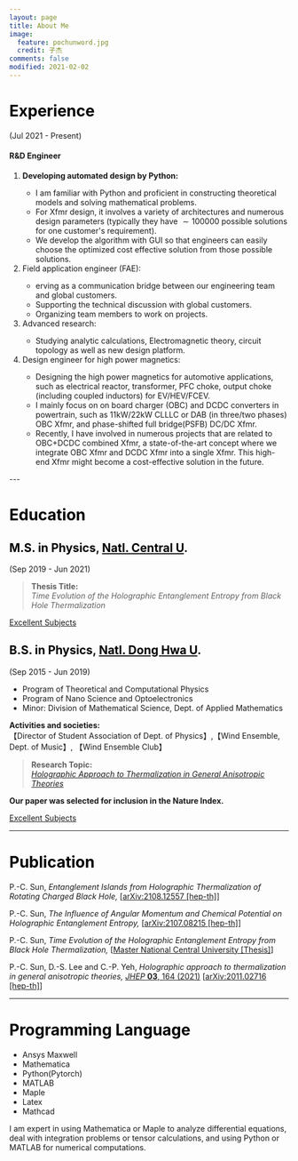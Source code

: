 ```yaml
---
layout: page
title: About Me
image:
  feature: pochunword.jpg
  credit: 子杰
comments: false
modified: 2021-02-02
---
```

# <font color=black>Experience</font>

(Jul 2021 - Present)<br> 
#### R&D Engineer
<ol>
<li><b> Developing automated design by Python:</b></li> 

- I am familiar with Python and proficient in constructing theoretical models and solving mathematical problems.
- For Xfmr design, it involves a variety of architectures and numerous design parameters (typically they have $\sim 100000$ possible solutions for one customer's requirement).
- We develop the algorithm with GUI so that engineers can easily choose the optimized cost effective solution from those possible solutions.

<li>Field application engineer (FAE):</li> 

- erving as a communication bridge between our engineering team and global customers.
- Supporting the technical discussion with global customers.
- Organizing team members to work on projects.  

<li>Advanced research:</li> 

- Studying analytic calculations, Electromagnetic theory, circuit topology as well as new design platform.


<li>Design engineer for high power magnetics:</li> 
  
- Designing the high power magnetics for automotive applications, such as electrical reactor, transformer, PFC choke, output choke (including coupled inductors) for EV/HEV/FCEV. 
- I mainly focus on on board charger (OBC) and DCDC converters in powertrain, such as 11kW/22kW CLLLC or DAB (in three/two phases) OBC Xfmr, and phase-shifted full bridge(PSFB) DC/DC Xfmr.
- Recently, I have involved in numerous projects that are related to OBC+DCDC combined Xfmr, a state-of-the-art concept where we integrate OBC Xfmr and DCDC Xfmr into a single Xfmr. This high-end Xfmr might become a cost-effective solution in the future.

</ol>
---

# <font color=black>Education</font>
## <font color=black>M.S. in Physics</font>, [<font color=black>Natl. Central U</font>](https://www.phy.ncu.edu.tw/en/%E9%A6%96%E9%A0%81-english/).
(Sep 2019 - Jun 2021)<br> 
> **Thesis Title:** <br />
*Time Evolution of the Holographic Entanglement Entropy from Black Hole Thermalization*

<a href="{{ site.url }}/Grade-master/" class="btn btn-info">Excellent Subjects</a> 


## <font color=black>B.S. in Physics</font>, [<font color=black>Natl. Dong Hwa U</font>](https://phys.ndhu.edu.tw/).
(Sep 2015 - Jun 2019)<br> 
- Program of Theoretical and Computational Physics
- Program of Nano Science and Optoelectronics
- Minor: Division of Mathematical Science, Dept. of Applied Mathematics

**Activities and societies:**<br> 
【Director of Student Association of Dept. of Physics】,【Wind Ensemble, Dept. of Music】, 【Wind Ensemble Club】

> **Research Topic:** <br />
*[Holographic Approach to Thermalization in General Anisotropic Theories](https://www.natureindex.com/article/10.1007/jhep03(2021)164)*

**Our paper was selected for inclusion in the Nature Index.**

<a href="{{ site.url }}/Grade/" class="btn btn-info">Excellent Subjects</a> 



---

# <font color=black>Publication</font>
P.-C. Sun, *Entanglement Islands from Holographic Thermalization of Rotating Charged Black Hole,* [[arXiv:2108.12557 [hep-th]](https://inspirehep.net/authors/1829882)]

P.-C. Sun, *The Influence of Angular Momentum and Chemical Potential on Holographic Entanglement Entropy,* [[arXiv:2107.08215 [hep-th]](https://inspirehep.net/literature/1887047)]

P.-C. Sun, *Time Evolution of the Holographic Entanglement Entropy from Black Hole Thermalization,* [[Master National Central University [Thesis]](https://inspirehep.net/literature/1886830)]

P.-C. Sun, D.-S. Lee and C.-P. Yeh, *Holographic approach to thermalization in general anisotropic theories,* [*JHEP* **03**, 164 (2021)](https://doi.org/10.1007/JHEP03(2021)164) [[arXiv:2011.02716 [hep-th]](https://inspirehep.net/literature/1828509)]

---

# <font color=black>Programming Language</font>
- Ansys Maxwell 
- Mathematica
- Python(Pytorch)
- MATLAB
- Maple
- Latex
- Mathcad

I am expert in using Mathematica or Maple to analyze differential equations, deal with integration problems or tensor calculations, and using Python or MATLAB for numerical computations.

